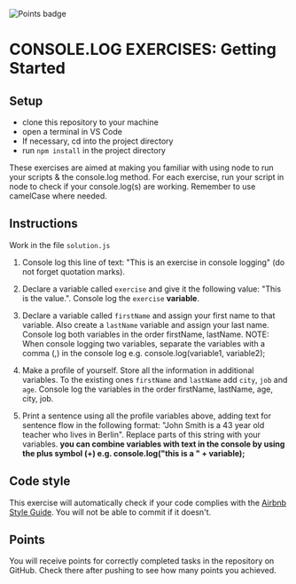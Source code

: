 ![Points badge](../../blob/badges/.github/badges/points.svg)
# CONSOLE.LOG EXERCISES: Getting Started 
[//]: # (autograding setup start)
## Setup
- clone this repository to your machine
- open a terminal in VS Code
- If necessary, cd into the project directory
- run `npm install` in the project directory
[//]: # (autograding setup end)

These exercises are aimed at making you familiar with using node to run your scripts & the console.log method. For each exercise, run your script in node to check if your console.log(s) are working. Remember to use camelCase where needed.

## Instructions
Work in the file `solution.js`  

1. Console log this line of text: "This is an exercise in console logging" (do not forget quotation marks). 

2. Declare a variable called `exercise` and give it the following value: "This is the value.". Console log the `exercise` **variable**. 

3. Declare a variable called `firstName` and assign your first name to that variable. Also create a `lastName` variable and assign your last name. Console log both variables in the order firstName, lastName. NOTE: When console logging two variables, separate the variables with a comma (,) in the console log e.g. console.log(variable1, variable2);

4. Make a profile of yourself. Store all the information in additional variables. To the existing ones `firstName` and `lastName` add `city`, `job` and `age`. Console log the variables in the order firstName, lastName, age, city, job. 

5. Print a sentence using all the profile variables above, adding text for sentence flow in the following format: "John Smith is a 43 year old teacher who lives in Berlin". Replace parts of this string with your variables. **you can combine variables with text in the console by using the plus symbol (+) e.g. console.log("this is a " + variable);**
[//]: # (autograding info start)
## Code style
This exercise will automatically check if your code complies with the [Airbnb Style Guide](https://github.com/airbnb/javascript). You will not be able to commit if it doesn't.

## Points
You will receive points for correctly completed tasks in the repository on GitHub. Check there after pushing to see how many points you achieved.
[//]: # (autograding info end)